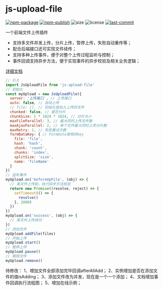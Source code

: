 # js-upload-file

[![npm-package](https://img.shields.io/npm/v/js-upload-file?color=FF0000&label=npm%20package)](https://www.npmjs.com/package/js-upload-file)
[![npm-publish](https://img.shields.io/github/workflow/status/dfox89/js-upload-file/npm-publish?color=FFFF00&label=npm%20publish)](https://github.com/dfox89/js-upload-file/actions)
![size](https://img.shields.io/bundlephobia/min/js-upload-file?color=FF7F00)
![license](https://img.shields.io/npm/l/js-upload-file?color=0000FF)
[![last-commit](https://img.shields.io/github/last-commit/dfox89/js-upload-file?color=8B00FF)](https://github.com/dfox89/js-upload-file/commits/master)

一个前端文件上传插件

- 支持多文件并发上传，分片上传，暂停上传，失败自动重传等；
- 配合后端接口还可实现文件续传；
- 支持多种上传事件，便于对整个上传过程监听与控制；
- 事件回调支持异步方法，便于实现事件的异步校验及相关业务逻辑；

[详细文档](https://dfox89.github.io/js-upload-file/)


```javascript
// 引入
import JsUploadFile from 'js-upload-file'
// 初始化
const myUpload = new JsUploadFile({
  server: '上传接口', // 上传接口
  auto: false, // 自动上传
  // file: [], // 初始化就加入上传的文件
  chunked: false, // 是否分片
  chunkSize: 1 * 1024 * 1024, // 分片大小
  maxFileParallel: 3, // 最大同时上传文件数
  maxAjaxParallel: 2, // 单个文件最大同时上传分片数
  maxRetry: 1, // 失败重试次数
  formDataKey: { // FormData使用的key
    file: 'file',
    hash: 'hash',
    chunk: 'count',
    chunks: 'index',
    splitSize: 'size',
    name: 'fileName'
  }
})
// 监听事件
myUpload.on('beforeUpFile', (obj) => {
  // 某文件上传前，执行异步方法校验
  return new Promise((resolve, reject) => {
    setTimeout(() => {
      resolve()
    }, 2000)
  })
})
myUpload.on('success', (obj) => {
  // 某文件上传成功
})
// 添加文件
myUpload.addFile(files)
// 开始上传
myUpload.start()
// 暂停上传
myUpload.pause()
// 移除文件
myUpload.remove()
```

待修改：
1、增加文件全部添加完毕回调afterAllAdd；
2、实例增加是否在添加文件的值isAdding；
3、添加文件改为并发，现在是一个一个添加；
4、文档增加事件回调执行流程图；
5、增加在线示例；